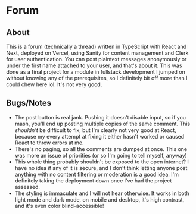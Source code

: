# Forum

## About

This is a forum (technically a thread) written in TypeScript with React and
Next, deployed on Vercel, using Sanity for content management and Clerk for user
authentication. You can post plaintext messages anonymously or under the first
name attached to your user, and that's about it. This was done as a final
project for a module in fullstack development I jumped on without knowing any of
the prerequisites, so I definitely bit off more than I could chew here lol. It's
not very good.

## Bugs/Notes

- The post button is real jank. Pushing it doesn't disable input, so if you mash,
you'll end up posting multiple copies of the same comment. This *shouldn't* be
difficult to fix, but I'm clearly not very good at React, because my every
attempt at fixing it either hasn't worked or caused React to throw errors at me.
- There's no paging, so all the comments are dumped at once. This one was more
an issue of priorities (or so I'm going to tell myself, anyway)
- This whole thing probably shouldn't be exposed to the open internet? I have no
idea if any of it is secure, and I don't think letting anyone post anything
with no content filtering or moderation is a good idea. I'm definitely taking
the deployment down once I've had the project assessed.
- The styling is immaculate and I will not hear otherwise. It works in both
light mode and dark mode, on mobile and desktop, it's high contrast, and it's
even color blind-accessible!
